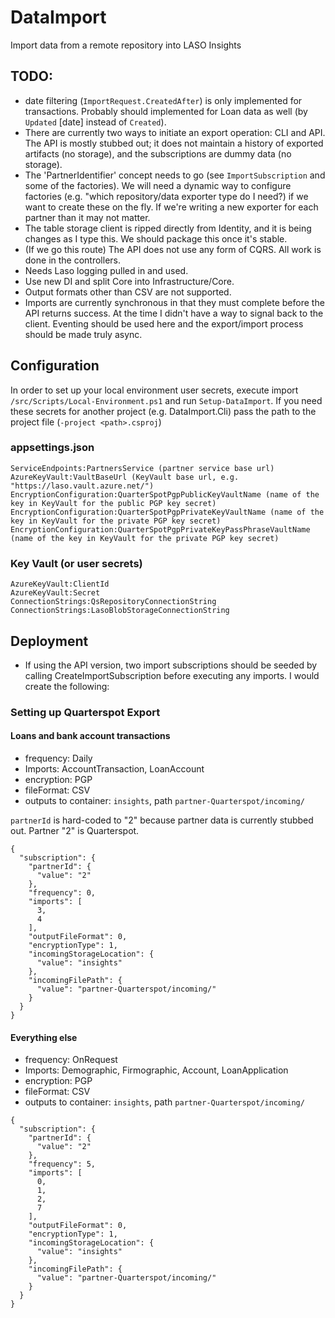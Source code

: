 # DataImport

Import data from a remote repository into LASO Insights

## TODO:
* date filtering (`ImportRequest.CreatedAfter`) is only implemented for transactions. Probably should implemented for Loan data as well (by `Updated` [date] instead of `Created`).
* There are currently two ways to initiate an export operation: CLI and API. The API is mostly stubbed out; it does not maintain a history of exported artifacts (no storage), and the subscriptions are dummy data (no storage). 
* The 'PartnerIdentifier' concept needs to go (see `ImportSubscription` and some of the factories). We will need a dynamic way to configure factories (e.g. "which repository/data exporter type do I need?) if we want to create these on the fly. If we're writing a new exporter for each partner than it may not matter.
* The table storage client is ripped directly from Identity, and it is being changes as I type this. We should package this once it's stable.
* (If we go this route) The API does not use any form of CQRS. All work is done in the controllers.
* Needs Laso logging pulled in and used.
* Use new DI and split Core into Infrastructure/Core.
* Output formats other than CSV are not supported.
* Imports are currently synchronous in that they must complete before the API returns success. At the time I didn't have a way to signal back to the client. Eventing should be used here and the export/import process should be made truly async.

## Configuration
In order to set up your local environment user secrets, execute import `/src/Scripts/Local-Environment.ps1` and run `Setup-DataImport`. If you need these secrets for another project (e.g. DataImport.Cli) pass the path to the project file (`-project <path>.csproj`)

### appsettings.json
```
ServiceEndpoints:PartnersService (partner service base url)
AzureKeyVault:VaultBaseUrl (KeyVault base url, e.g. "https://laso.vault.azure.net/")
EncryptionConfiguration:QuarterSpotPgpPublicKeyVaultName (name of the key in KeyVault for the public PGP key secret)
EncryptionConfiguration:QuarterSpotPgpPrivateKeyVaultName (name of the key in KeyVault for the private PGP key secret)
EncryptionConfiguration:QuarterSpotPgpPrivateKeyPassPhraseVaultName (name of the key in KeyVault for the private PGP key secret)
```

### Key Vault (or user secrets)
```
AzureKeyVault:ClientId
AzureKeyVault:Secret
ConnectionStrings:QsRepositoryConnectionString
ConnectionStrings:LasoBlobStorageConnectionString
```

## Deployment
* If using the API version, two import subscriptions should be seeded by calling CreateImportSubscription before executing any imports. I would create the following:

### Setting up Quarterspot Export
#### Loans and bank account transactions
* frequency: Daily
* Imports: AccountTransaction, LoanAccount
* encryption: PGP
* fileFormat: CSV
* outputs to container: `insights`, path `partner-Quarterspot/incoming/`

`partnerId` is hard-coded to "2" because partner data is currently stubbed out. Partner "2" is Quarterspot.

```
{
  "subscription": {
    "partnerId": {
      "value": "2"
    },
    "frequency": 0,
    "imports": [
      3,
      4
    ],
    "outputFileFormat": 0,
    "encryptionType": 1,
    "incomingStorageLocation": {
      "value": "insights"
    },
    "incomingFilePath": {
      "value": "partner-Quarterspot/incoming/"
    }
  }
}
```

#### Everything else
* frequency: OnRequest
* Imports: Demographic, Firmographic, Account, LoanApplication
* encryption: PGP
* fileFormat: CSV
* outputs to container: `insights`, path `partner-Quarterspot/incoming/`

```
{
  "subscription": {
    "partnerId": {
      "value": "2"
    },
    "frequency": 5,
    "imports": [
      0,
      1,
      2,
      7
    ],
    "outputFileFormat": 0,
    "encryptionType": 1,
    "incomingStorageLocation": {
      "value": "insights"
    },
    "incomingFilePath": {
      "value": "partner-Quarterspot/incoming/"
    }
  }
}
```
